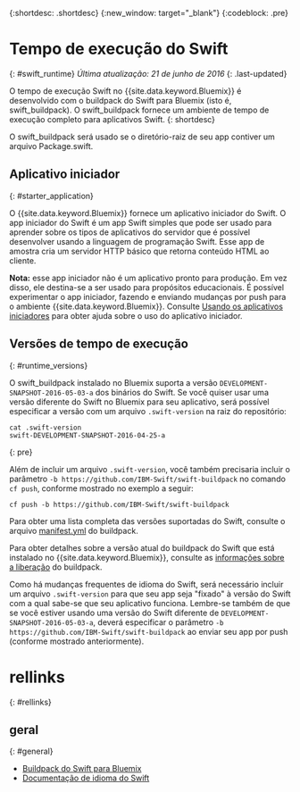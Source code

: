 {:shortdesc: .shortdesc}
{:new_window: target="_blank"}
{:codeblock: .pre}


# Tempo de execução do Swift
{: #swift_runtime}
*Última atualização: 21 de junho de 2016*
{: .last-updated}

O tempo de execução Swift no {{site.data.keyword.Bluemix}} é desenvolvido
com o buildpack do Swift para Bluemix (isto é, swift_buildpack).
O swift_buildpack fornece um ambiente de tempo de execução completo para aplicativos Swift.
{: shortdesc}

O swift_buildpack será usado se o diretório-raiz de seu app contiver um arquivo Package.swift.

## Aplicativo iniciador
{: #starter_application}

O {{site.data.keyword.Bluemix}} fornece um aplicativo iniciador do Swift. O app iniciador do Swift é um app Swift simples que pode ser usado para aprender sobre os tipos de aplicativos do servidor que é possível desenvolver usando a linguagem de programação Swift. Esse app de amostra cria um servidor HTTP básico que retorna conteúdo HTML ao cliente.

**Nota:** esse app iniciador não é um aplicativo pronto para produção.  Em vez disso, ele destina-se a ser usado para propósitos educacionais.  É possível experimentar o app iniciador, fazendo e enviando mudanças por push para o
ambiente {{site.data.keyword.Bluemix}}. Consulte [Usando os aplicativos iniciadores](../../cfapps/starter_app_usage.html) para obter ajuda sobre o uso
do aplicativo iniciador.

## Versões de tempo de execução
{: #runtime_versions}

O swift_buildpack instalado no Bluemix suporta a versão
`DEVELOPMENT-SNAPSHOT-2016-05-03-a` dos binários do Swift. Se você
quiser usar uma versão diferente do Swift no Bluemix para seu aplicativo, será possível
especificar a versão com um arquivo `.swift-version` na raiz do
repositório:

```
cat .swift-version
swift-DEVELOPMENT-SNAPSHOT-2016-04-25-a
```
{: pre}

Além de incluir um arquivo `.swift-version`, você também precisaria incluir o parâmetro `-b https://github.com/IBM-Swift/swift-buildpack` no comando `cf push`, conforme mostrado no exemplo a seguir:

```
cf push -b https://github.com/IBM-Swift/swift-buildpack
```

Para obter uma lista completa das versões suportadas do Swift, consulte o arquivo [manifest.yml](https://github.com/IBM-Swift/swift-buildpack/blob/bluemix-buildpack/manifest.yml) do buildpack.

Para obter detalhes sobre a versão atual do buildpack do Swift que está instalado no {{site.data.keyword.Bluemix}}, consulte as [informações sobre a liberação](https://github.com/IBM-Swift/swift-buildpack/releases/tag/1.1.1) do buildpack.

Como há mudanças frequentes de idioma do Swift, será necessário incluir um
arquivo `.swift-version` para que seu app seja "fixado" à versão do Swift com a qual sabe-se que seu aplicativo funciona. Lembre-se também de que se você estiver usando uma versão do Swift diferente de `DEVELOPMENT-SNAPSHOT-2016-05-03-a`, deverá especificar o parâmetro `-b https://github.com/IBM-Swift/swift-buildpack` ao enviar seu app por push (conforme mostrado anteriormente).

# rellinks
{: #rellinks}
## geral
{: #general}
* [Buildpack do Swift para Bluemix](https://github.com/IBM-Swift/swift-buildpack)
* [Documentação de idioma do Swift](https://swift.org/)
